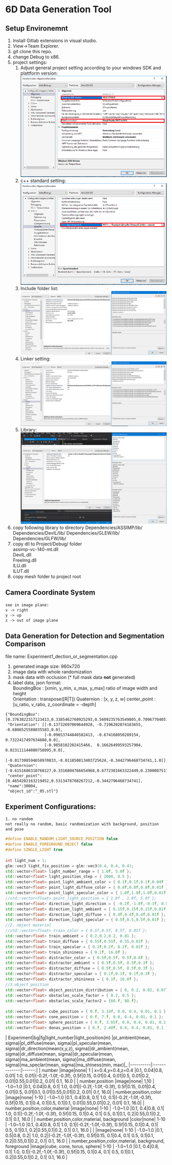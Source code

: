 # 6D Data Generation Tool

## Setup Environemnt
1. Install Gitlab extensions in visual studio.
2. View->Team Explorer.
3. git clone this repo.
4. change Debug to x86.
5. project settings: <br />
    1. Adjust general project setting according to your windows SDK and plattform version: <br />
	![Alt Text](OPENGL/read_me/general_setting.png) <br />
    2. c++ standard setting: <br />
	![Alt Text](OPENGL/read_me/cpp_setting.png) <br />    
	3. Include folder list: <br />
	![Alt Text](OPENGL/read_me/include_list.png) <br />
	4. Linker setting: <br />
    ![Alt Text](OPENGL/read_me/linker.png) <br />
	5. Library: <br />
    ![Alt Text](OPENGL/read_me/lib.png) <br />
6. copy following library to directory
	Dependencies/ASSIMP/lib/
	Dependencies/DevIL/lib/
	Dependencies/GLEW/lib/
	Dependencies/GLFW/lib/
7. copy dll to Project/Debug/ folder<br />
	assimp-vc-140-mt.dll<br />
	DevIL.dll<br />
	FreeImg.dll<br />
	ILU.dll<br />
	ILUT.dll<br />
8. copy mesh folder to project root


## Camera Coordinate System
    see in image plane:
    x -> right
    y -> up
    z -> out of image plane

## Data Generation for Detection and Segmentation Comparison
file name: Experiment1_dection_or_segmentation.cpp
1. generated image size: 960x720
2. image data with whole randomization
3. mask data with occlusion (* full mask data **not** generated)
4. label data, json format: <br />
    BoundingBox : [xmin, y_min, x_max, y_max]  ratio of image width and height<br />
    Orientation : transpose([R|T])
    Quaternion : [x, y, z, w]
    center_point : [u_ratio, v_ratio, z_coordinate = -depth]
```
{"BoundingBox": [0.3763822317123413,0.3385462760925293,0.5609235763549805,0.7096770405769348],
 "Orientation": [[-0.13732697069644928, -0.7196202874183655, -0.6806525588035583,0.0],
                 [-0.09653744846582413, -0.674168050289154,  0.7322417497634888,0.0],
                 [-0.9858102202415466,  0.16626499593257904, 0.023111144080758095,0.0],
                 [-0.017308594658970833,-0.011850813403725624,-0.3442796468734741,1.0]],
 "Quaternion":   [-0.6151686310768127,0.3316804766654968,0.6772381663322449,0.23000875115394592],
 "center_point": [0.4654202163219452,0.5313478708267212,-0.3442796468734741],
 "name":30004,
 "object_id":"_05.stl"}

```

## Experiment Configurations:
    1. no random
    not really no random, basic randomization with background, position and pose
    
    
```c++
#define ENABLE_RANDOM_LIGHT_SOURCE_POSITION false
#define ENABLE_FOREGROUND_OBJECT false
#define SINGLE_LIGHT true

int light_num = 1;
glm::vec3 light_fix_position = glm::vec3(0.4, 0.4, 0.4);
std::vector<float> light_number_range = { 1.0f, 5.0f };						    //minimum>=2	maximum
std::vector<float> light_position_step = { 2000, 0.5 };						    //step_number, step_size, x,y,z min=-step_size and max=step_size
std::vector<float> point_light_ambient_color = { 0.1f,0.1f,0.1f,0.04f };     //{ 0.08f,0.08f,0.08f,0.4f };	// r mean, g mean, b mean, sigma  last change step, 0.1,0.2...
std::vector<float> point_light_diffuse_color = { 0.8f,0.8f,0.8f,0.01f };	    //
std::vector<float> point_light_specular_color = { 1.0f,1.0f,1.0f,0.01f };
//std::vector<float> point_light_position = { 1.0f , 1.0f, 5.0f };			    //start position, step size, end position (meter)
std::vector<float> direction_light_direction = { -0.2f,-1.0f,-0.3f, 0.5f };     //
std::vector<float> direction_light_ambient = { 0.15f,0.15f,0.15f,0.01f };
std::vector<float> direction_light_diffuse = { 0.4f,0.4f,0.4f,0.01f };
std::vector<float> direction_light_specular = { 0.5f,0.5,0.5f,0.01f };
//2. object material	
//std::vector<float> train_color = { 0.5f,0.5f, 0.5f, 0.01f };
std::vector<float> train_ambient = { 0.2,0.2,0.2, 0.01 };                      //{ 0.1f,0.1f, 0.1, 0.01f };
std::vector<float> train_diffuse = { 0.55f,0.55f, 0.55,0.01f };
std::vector<float> train_specular = { 0.2f,0.2f, 0.2f, 0.01f };
std::vector<float> train_shininess = { 0.1f, 16.0f };						       //minimum, maximum
std::vector<float> distractor_color = { 0.5f,0.5f, 0.5f,0.8f };
std::vector<float> distractor_ambient = { 0.5f,0.5f, 0.5f,0.3f };
std::vector<float> distractor_diffuse = { 0.5f,0.5f, 0.5f,0.3f };
std::vector<float> distractor_specular = { 0.1f,0.1f, 0.1f,0.3f };
std::vector<float> distractor_shininess = { 0.1f, 16.0f };
//3.object position
std::vector<float> object_position_distribution = { 0, 0.2, 0.02, 0.07};	      //xy_mean, z_mean, xy_sigma, z_sigma
std::vector<float> obstacles_scale_factor = { 0.2, 0.5 };						   //minimum maximum
std::vector<float> obstacles_scale_factor2 = {60.f, 80.f};

std::vector<float> cube_position = { 0.f, 3.14f, 0.0, 0.4, 0.01, 0.1 };		   //angle min,max, traslation xy_mean, z_mean, xy_sigma, z_sigma	
std::vector<float> cone_position = { 0.f, 7.f, 0.0, 0.4, 0.01, 0.1 };
std::vector<float> sphere_position = { 0.f, 3.65f, 0.0, 0.4, 0.01, 0.1 };
std::vector<float> donas_position = { 0.f, 2.48f, 0.0, 0.4, 0.01, 0.1 };
```
| Experiment|bg|fg|light_number|light_position(m) |pl_ambient(mean, sigma)|pl_diffuse(mean, sigma)|pl_specular(mean, sigma)|dr_direction(mean(x,y,z), sigma)|dr_ambient(mean, sigma)|dr_diffuse(mean, sigma)|dr_specular(mean, sigma)|ma_ambient(mean, sigma)|ma_diffuse(mean, sigma)|ma_speclar(mean, sigma)|ma_shiness(min, max)|_
|----------|:-------------:|------:|
| number |image|none|  1 | x=0.4,y=0.4,z=0.4 |0.1, 0.04|0.8, 0.01| 1.0, 0.01|(-0.2f,-1.0f,-0.3f), 0.5f|0.15, 0.01|0.4, 0.01|0.5, 0.01|0.2, 0.01|0.55,0.01|0.2, 0.01| 0.1, 16.0 |
| number,position |image|none|    1,10   |  -1.0~1.0 |0.1, 0.04|0.8, 0.1| 1.0, 0.01|(-0.2f,-1.0f,-0.3f), 0.5f|0.15, 0.01|0.4, 0.01|0.5, 0.01|0.1, 0.01|0.55,0.01|0.2, 0.01| 0.f, 16.0| 
| number,position,color |image|none| 1-10 |    -1.0~1.0 |0.1, 0.4|0.8, 0.1| 1.0, 0.1|(-0.2f,-1.0f,-0.3f), 0.5f|0.15, 0.1|0.4, 0.1|0.5, 0.1|0.1, 0.01|0.55,0.01|0.2, 0.01| 0.1, 16.0|
| number,position,color,material |image|none| 1-10 | -1.0~1.0 |0.1, 0.4|0.8, 0.1| 1.0, 0.1|(-0.2f,-1.0f,-0.3f), 0.5f|0.15, 0.1|0.4, 0.1| 0.5, 0.1|0.1, 0.2|0.55,0.1|0.2, 0.1| 0.1, 16.0 |
| number,position,color,material, background |color|none| 1-10 | -1.0~1.0 |0.1, 0.4|0.8, 0.1| 1.0, 0.1|(-0.2f,-1.0f,-0.3f), 0.5f|0.15, 0.1|0.4, 0.1| 0.5, 0.1|0.1, 0.2|0.55,0.1|0.2, 0.1| 0.1, 16.0 |
|  |image|none| 1-10 | -1.0~1.0 |0.1, 0.5|0.8, 0.2| 1.0, 0.2|(-0.2f,-1.0f,-0.3f), 0.5f|0.15, 0.1|0.4, 0.1| 0.5, 0.1|0.1, 0.2|0.55,0.1|0.2, 0.1| 0.1, 16.0 |
| number,position,color,material, background, foreground |image|cube, cone, torus, sphere| 1-10 | -1.0~1.0 |0.1, 0.4|0.8, 0.1| 1.0, 0.1|(-0.2f,-1.0f,-0.3f), 0.5f|0.15, 0.1|0.4, 0.1| 0.5, 0.1|0.1, 0.2|0.55,0.1|0.2, 0.1| 0.1, 16.0 |
